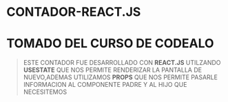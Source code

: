 # CONTADOR-REACT.JS
# TOMADO DEL CURSO DE CODEALO
> ESTE CONTADOR FUE DESARROLLADO CON **REACT.JS**  UTILZANDO **USESTATE** QUE NOS PERMITE RENDERIZAR 
> LA PANTALLA DE NUEVO,ADEMAS UTILIZAMOS **PROPS** QUE NOS PERMITE PASARLE INFORMACION 
> AL COMPONENTE PADRE Y AL HIJO QUE NECESITEMOS

